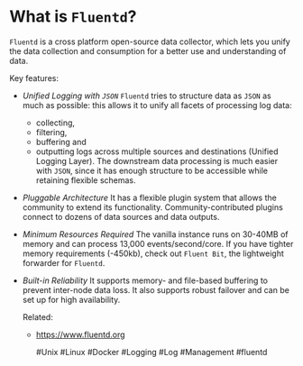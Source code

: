# What is `Fluentd`?

`Fluentd` is a cross platform open-source data collector, which lets you
unify the data collection and consumption for a better use and
understanding of data.

Key features:

- *Unified Logging with `JSON`*
  `Fluentd` tries to structure data as `JSON` as much as possible: this
  allows it to unify all facets of processing log data:
    - collecting,
    - filtering,
    - buffering and
    - outputting logs
  across multiple sources and destinations (Unified Logging Layer).
  The downstream data processing is much easier with `JSON`, since it
  has enough structure to be accessible while retaining flexible
  schemas.
- *Pluggable Architecture*
  It has a flexible plugin system that allows the community to extend
  its functionality. Community-contributed plugins connect to dozens of
  data sources and data outputs.
- *Minimum Resources Required*
  The vanilla instance runs on 30-40MB of memory and can process 13,000
  events/second/core. If you have tighter memory requirements (-450kb),
  check out `Fluent Bit`, the lightweight forwarder for `Fluentd`.
- *Built-in Reliability*
  It supports memory- and file-based buffering to prevent inter-node
  data loss. It also supports robust failover and can be set up for high
  availability.

  Related: 
   - https://www.fluentd.org

      #Unix #Linux #Docker #Logging #Log #Management #fluentd
